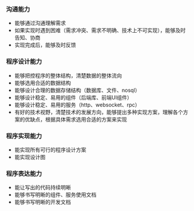 ### 沟通能力

+ 能够通过沟通理解需求
+ 如果实现时遇到困难（需求冲突、需求不明确、技术上不可实现），能够及时告知、协商
+ 实现完成后，能够及时反馈

### 程序设计能力

+ 能够把控程序的整体结构，清楚数据的整体流向
+ 能够选用合适的数据结构
+ 能够设计合理的数据存储结构（数据库、文件、nosql）
+ 能够设计稳定、易用的组件（后端库、前端UI组件）
+ 能够设计稳定、易用的服务（http、websocket、rpc）
+ 有好的技术视野，清楚技术的发展方向，能够提出多种实现方案，理解各个方案的优缺点，根据具体需求选用合适的方案来实现

### 程序实现能力

+ 能实现所有可行的程序设计方案
+ 能实现设计图

### 程序表达能力

+ 能让写出的代码持续明晰
+ 能够书写明晰的组件、服务使用文档
+ 能够书写明晰的开发文档
